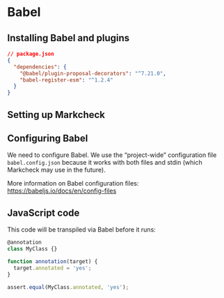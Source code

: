 # Babel

## Installing Babel and plugins

<!--markcheck skip-->
```json
// package.json
{
  "dependencies": {
    "@babel/plugin-proposal-decorators": "^7.21.0",
    "babel-register-esm": "^1.2.4"
  }
}
```

## Setting up Markcheck

<!--markcheck config:
{
  "lang": {
    "js": {
      "extends": "babel",
    },
  },
}
-->

## Configuring Babel

We need to configure Babel. We use the “project-wide” configuration file `babel.config.json` because it works with both files and stdin (which Markcheck may use in the future).

More information on Babel configuration files: https://babeljs.io/docs/en/config-files

<!--markcheck writeInner="babel.config.json" body:
{
  "plugins": [
    ["@babel/plugin-proposal-decorators", {"version": "2022-03"}]
  ]
}
-->

## JavaScript code

This code will be transpiled via Babel before it runs:

```js
@annotation
class MyClass {}

function annotation(target) {
  target.annotated = 'yes';
}

assert.equal(MyClass.annotated, 'yes');
```
